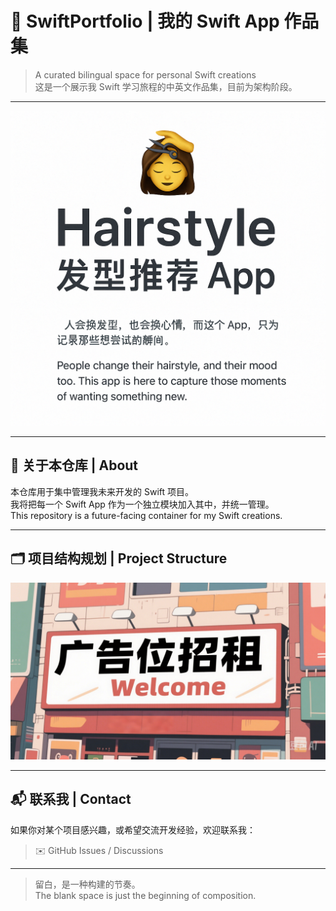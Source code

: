# 🎨 SwiftPortfolio | 我的 Swift App 作品集

> A curated bilingual space for personal Swift creations  
> 这是一个展示我 Swift 学习旅程的中英文作品集，目前为架构阶段。

---

![Hairstyle App Cover](./Hairstyle/cover.png)

---

## 🧭 关于本仓库 | About

本仓库用于集中管理我未来开发的 Swift 项目。  
我将把每一个 Swift App 作为一个独立模块加入其中，并统一管理。  
This repository is a future-facing container for my Swift creations.

---

## 🗂 项目结构规划 | Project Structure

![项目结构图](./Hairstyle/structure.png)

---

## 📬 联系我 | Contact

如果你对某个项目感兴趣，或希望交流开发经验，欢迎联系我：  
> ✉️ GitHub Issues / Discussions

---

> 留白，是一种构建的节奏。  
> The blank space is just the beginning of composition.
